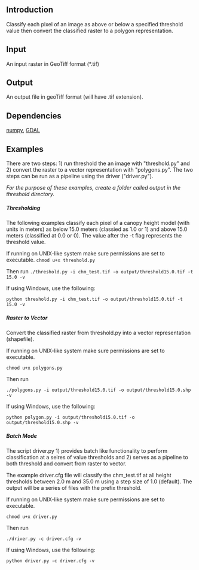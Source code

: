 Introduction
-------
Classify each pixel of an image as above or below a specified threshold value then convert the classified raster to a polygon representation.


Input
-------------
An input raster in GeoTiff format (*.tif)

Output
-------------
An output file in geoTiff format (will have .tif extension).

Dependencies
--------------
<a href="www.numpy.org">numpy</a>, <a href="http://trac.osgeo.org/gdal/wiki/GdalOgrInPython">GDAL</a>


Examples
------------
There are two steps: 1) run threshold the an image with "threshold.py" and 2) convert the raster to a vector representation with "polygons.py".  The two steps can be run as a pipeline using the driver ("driver.py"). 

_For the purpose of these examples, create a folder called output in the threshold directory._

##### Thresholding
The following examples classify each pixel of a canopy height model (with units in meters) as below 15.0 meters (classied as 1.0 or 1) and above 15.0 meters (classified at 0.0 or 0). The value after the -t flag represents the threshold value.

If running on UNIX-like system make sure permissions are set to executable.
`chmod u+x threshold.py`

Then run `./threshold.py -i chm_test.tif -o output/threshold15.0.tif -t 15.0 -v`

If using Windows, use the following:

`python threshold.py -i chm_test.tif -o output/threshold15.0.tif -t 15.0 -v`


##### Raster to Vector
Convert the classified raster from threshold.py into a vector representation (shapefile).

If running on UNIX-like system make sure permissions are set to executable.

`chmod u+x polygons.py`

Then run 

`./polygons.py -i output/threshold15.0.tif -o output/threshold15.0.shp -v`

If using Windows, use the following:

`python polygon.py -i output/threshold15.0.tif -o output/threshold15.0.shp -v`


##### Batch Mode
The script driver.py 1) provides batch like functionality to perform classification at a seires of value thresholds and 2) serves as a pipeline to both threshold and convert from raster to vector. 

The example driver.cfg file will classify the chm_test.tif at all height thresholds between 2.0 m and 35.0 m using a step size of 1.0 (default). The output will be a series of files with the prefix threshold.

If running on UNIX-like system make sure permissions are set to executable.

`chmod u+x driver.py`

Then run 

`./driver.py -c driver.cfg -v`

If using Windows, use the following:

`python driver.py -c driver.cfg -v`




